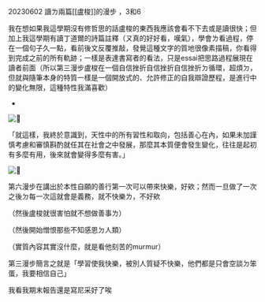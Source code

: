 20230602
讀ㄌ兩篇[[盧梭]]的漫步 ，3和6

我在想如果我這學期沒有修哲思的話盧梭的東西我應該會看不下去或是讀很快；但加上我這學期有讀丁道爾的詩篇註釋（ㄡ真的好好看，嘆氣），學會ㄌ看過程，停在一個句子久一點，看前後文反覆推敲，發覺這種文字的質地很像素描稿，你看得到完成之前的所有軌跡；一樣是表達書寫者的看法，只是essai把思路過程展現在讀者前面（所以第三漫步盧梭在一個自信挫折自信挫折自信挫折ㄉ循環，超煩ㄉ，但就與隨筆本身的特質一樣是一個開放式的、允許修正的自我辯證歷程，是進行中的變化無限，這種特性我滿喜歡）

-

![🌵](https://static.xx.fbcdn.net/images/emoji.php/v9/tc6/1.5/16/1f335.png)

「就這樣，我終於意識到，天性中的所有習性和取向，包括善心在內，如果未加謹慎考慮和審慎斟酌就任其在社會之中發展，那麼其本質便會發生變化，往往是起初有多麼有用，後來就會變得多麼有害。」

![🌵](https://static.xx.fbcdn.net/images/emoji.php/v9/tc6/1.5/16/1f335.png)

第六漫步在講出於本性自願的善行第一次可以帶來快樂，好欸；然而一旦做了一次之後ㄉ每一次這就會是義務，就不快樂ㄌ，不好欸

（然後盧梭就很害怕就不想做善事ㄌ）

（然後開始憎恨那些不知感恩ㄉ人類）

（實質內容其實沒什麼，就是看他刻苦的murmur）

第三漫步簡言之就是「學習使我快樂，被別人質疑不快樂，他們都是只會空談ㄉ笨蛋，我要相信自己」

我看我期末報告還是寫尼采好了唉